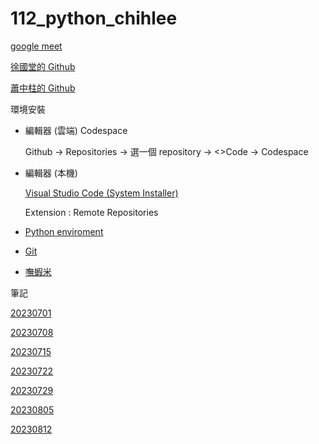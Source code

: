 # 112_python_chihlee

[google meet](https://meet.google.com/hcp-vnri-eru)

[徐國堂的 Github](https://github.com/roberthsu2003)

[蕭中柱的 Github](https://github.com/sam6238)

環境安裝
- 編輯器 (雲端) Codespace

    Github -> Repositories -> 選一個 repository -> <>Code -> Codespace
- 編輯器 (本機)

    [Visual Studio Code (System Installer)](https://code.visualstudio.com/Download#)

    Extension : Remote Repositories
- [Python enviroment](https://www.python.org/)
- [Git](https://git-scm.com/download/win)
- [嘸蝦米](https://boshiamy.com/)

筆記

[20230701](20230701.md)

[20230708](20230708.md)

[20230715](20230715.md)

[20230722](20230722.md)

[20230729](20230729.md)

[20230805](20230805.md)

[20230812](20230812.md)